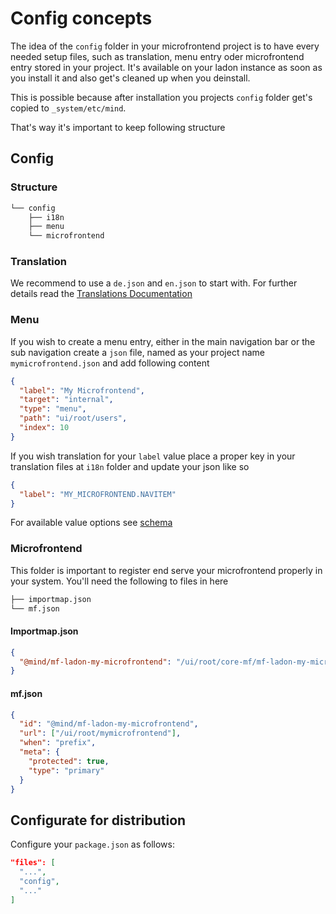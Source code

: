 # Config concepts

The idea of the `config` folder in your microfrontend project is to have every needed setup files, such as translation, menu entry oder microfrontend entry stored
in your project. It's available on your ladon instance as soon as you install it and also get's cleaned up when you deinstall.

This is possible because after installation you projects `config` folder get's copied to `_system/etc/mind`.

That's way it's important to keep following structure

## Config

### Structure

```bash
└── config
    ├── i18n
    ├── menu
    └── microfrontend
```

### Translation

We recommend to use a `de.json` and `en.json` to start with. For further details read the [Translations Documentation](Translations.md)

### Menu

If you wish to create a menu entry, either in the main navigation bar or the sub navigation create a `json` file, named as your project name `mymicrofrontend.json` and add following content

```json
{
  "label": "My Microfrontend",
  "target": "internal",
  "type": "menu",
  "path": "ui/root/users",
  "index": 10
}
```

If you wish translation for your `label` value place a proper key in your translation files at `i18n` folder and update your json like so

```json
{
  "label": "MY_MICROFRONTEND.NAVITEM"
}
```

For available value options see [schema](https://json-schema.org)

### Microfrontend

This folder is important to register end serve your microfrontend properly in your system. You'll need the following to files in here

```bash
├── importmap.json
└── mf.json
```

#### Importmap.json

```json
{
  "@mind/mf-ladon-my-microfrontend": "/ui/root/core-mf/mf-ladon-my-microfrontend/dist/main.js"
}
```

#### mf.json

```json
{
  "id": "@mind/mf-ladon-my-microfrontend",
  "url": ["/ui/root/mymicrofrontend"],
  "when": "prefix",
  "meta": {
    "protected": true,
    "type": "primary"
  }
}
```

## Configurate for distribution

Configure your `package.json` as follows:

```json
"files": [
  "...",
  "config",
  "..."
]
```
